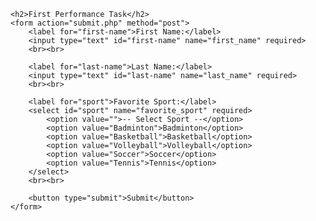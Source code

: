 <html lang="en">
<head>
    <meta charset="UTF-8">
    <meta name="viewport" content="width=device-width, initial-scale=1.0">
    <title>First Performance Task</title>
</head>
<body>

    <h2>First Performance Task</h2>
    <form action="submit.php" method="post">
        <label for="first-name">First Name:</label>
        <input type="text" id="first-name" name="first_name" required>
        <br><br>

        <label for="last-name">Last Name:</label>
        <input type="text" id="last-name" name="last_name" required>
        <br><br>

        <label for="sport">Favorite Sport:</label>
        <select id="sport" name="favorite_sport" required>
            <option value="">-- Select Sport --</option>
            <option value="Badminton">Badminton</option>
            <option value="Basketball">Basketball</option>
            <option value="Volleyball">Volleyball</option>
            <option value="Soccer">Soccer</option>
            <option value="Tennis">Tennis</option>
        </select>
        <br><br>

        <button type="submit">Submit</button>
    </form>

</body>
</html>
